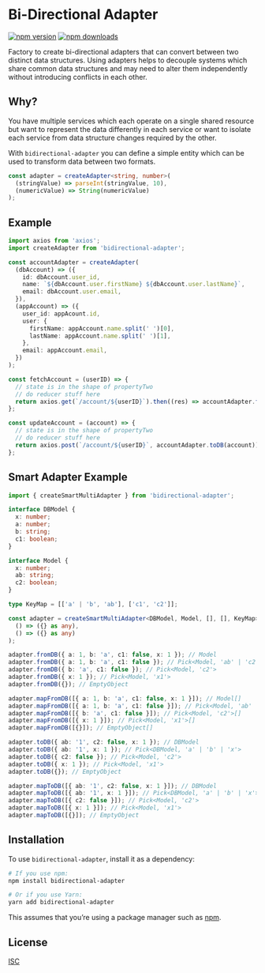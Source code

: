 # Bi-Directional Adapter

[![npm version](https://img.shields.io/npm/v/bidirectional-adapter.svg?style=flat-square)](https://www.npmjs.com/package/bidirectional-adapter)
[![npm downloads](https://img.shields.io/npm/dm/bidirectional-adapter.svg?style=flat-square)](https://www.npmjs.com/package/bidirectional-adapter)

Factory to create bi-directional adapters that can convert between two distinct data structures.
Using adapters helps to decouple systems which share common data structures and may need to alter them
independently without introducing conflicts in each other.

## Why?

You have multiple services which each operate on a single shared resource but want to represent the data
differently in each service or want to isolate each service from data structure changes required by the other.

With `bidirectional-adapter` you can define a simple entity which can be used to transform data between two formats.

```ts
const adapter = createAdapter<string, number>(
  (stringValue) => parseInt(stringValue, 10),
  (numericValue) => String(numericValue)
);
```

## Example

```ts
import axios from 'axios';
import createAdapter from 'bidirectional-adapter';

const accountAdapter = createAdapter(
  (dbAccount) => ({
    id: dbAccount.user_id,
    name: `${dbAccount.user.firstName} ${dbAccount.user.lastName}`,
    email: dbAccount.user.email,
  }),
  (appAccount) => ({
    user_id: appAcount.id,
    user: {
      firstName: appAccount.name.split(' ')[0],
      lastName: appAccount.name.split(' ')[1],
    },
    email: appAccount.email,
  })
);

const fetchAccount = (userID) => {
  // state is in the shape of propertyTwo
  // do reducer stuff here
  return axios.get(`/account/${userID}`).then((res) => accountAdapter.fromDB(res.data));
};

const updateAccount = (account) => {
  // state is in the shape of propertyTwo
  // do reducer stuff here
  return axios.post(`/account/${userID}`, accountAdapter.toDB(account));
};
```

## Smart Adapter Example

```ts
import { createSmartMultiAdapter } from 'bidirectional-adapter';

interface DBModel {
  x: number;
  a: number;
  b: string;
  c1: boolean;
}

interface Model {
  x: number;
  ab: string;
  c2: boolean;
}

type KeyMap = [['a' | 'b', 'ab'], ['c1', 'c2']];

const adapter = createSmartMultiAdapter<DBModel, Model, [], [], KeyMap>(
  () => ({} as any),
  () => ({} as any)
);

adapter.fromDB({ a: 1, b: 'a', c1: false, x: 1 }); // Model
adapter.fromDB({ a: 1, b: 'a', c1: false }); // Pick<Model, 'ab' | 'c2'>
adapter.fromDB({ b: 'a', c1: false }); // Pick<Model, 'c2'>
adapter.fromDB({ x: 1 }); // Pick<Model, 'x1'>
adapter.fromDB({}); // EmptyObject

adapter.mapFromDB([{ a: 1, b: 'a', c1: false, x: 1 }]); // Model[]
adapter.mapFromDB([{ a: 1, b: 'a', c1: false }]); // Pick<Model, 'ab' | 'c2'>[]
adapter.mapFromDB([{ b: 'a', c1: false }]); // Pick<Model, 'c2'>[]
adapter.mapFromDB([{ x: 1 }]); // Pick<Model, 'x1'>[]
adapter.mapFromDB([{}]); // EmptyObject[]

adapter.toDB({ ab: '1', c2: false, x: 1 }); // DBModel
adapter.toDB({ ab: '1', x: 1 }); // Pick<DBModel, 'a' | 'b' | 'x'>
adapter.toDB({ c2: false }); // Pick<Model, 'c2'>
adapter.toDB({ x: 1 }); // Pick<Model, 'x1'>
adapter.toDB({}); // EmptyObject

adapter.mapToDB([{ ab: '1', c2: false, x: 1 }]); // DBModel
adapter.mapToDB([{ ab: '1', x: 1 }]); // Pick<DBModel, 'a' | 'b' | 'x'>
adapter.mapToDB([{ c2: false }]); // Pick<Model, 'c2'>
adapter.mapToDB([{ x: 1 }]); // Pick<Model, 'x1'>
adapter.mapToDB([{}]); // EmptyObject
```

## Installation

To use `bidirectional-adapter`, install it as a dependency:

```bash
# If you use npm:
npm install bidirectional-adapter

# Or if you use Yarn:
yarn add bidirectional-adapter
```

This assumes that you’re using a package manager such as [npm](http://npmjs.com/).

## License

[ISC](LICENSE.md)
